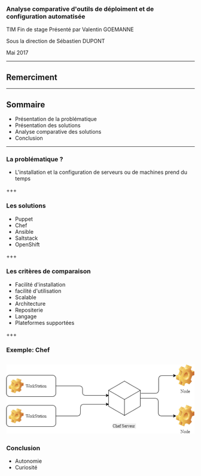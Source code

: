 
### Analyse comparative d'outils de déploiment et de configuration automatisée
TIM Fin de stage
Présenté par Valentin GOEMANNE

Sous la direction de Sébastien DUPONT 

Mai 2017

---
## Remerciment
---
## Sommaire
 - <span class ="fragment">Présentation de la problématique</span>  
 - <span class ="fragment">Présentation des solutions</span>
 - <span class ="fragment">Analyse comparative des solutions </span>
 - <span class ="fragment"> Conclusion </span>

---

### La problématique ?
- <span class="fragment">L'installation et la configuration de serveurs ou de machines prend du temps</span>

+++

### Les solutions

- <span class="fragment">Puppet</span>
- <span class="fragment">Chef</span>
- <span class="fragment">Ansible</span>
- <span class="fragment">Saltstack</span>
- <span class="fragment">OpenShift</span>

+++

### Les critères de comparaison 
- <span class="fragment">Facilité d'installation</span>
- <span class="fragment">facilité d'utilisation</span>
- <span class="fragment">Scalable</span>
- <span class="fragment">Architecture</span>
- <span class="fragment">Repositerie</span>
- <span class="fragment">Langage</span>
- <span class="fragment">Plateformes supportées</span>

+++
### Exemple: Chef

![Logo](chef_repr.png)
---


### Conclusion 

- <span class="fragment">Autonomie</span>
- <span class="fragment">Curiosité</span>